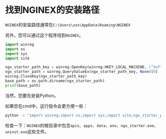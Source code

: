 # 找到NGINEX的安装路径

```NGINEX```的安装路径通常在```C:\Users\xxx\AppData\Roaming\NGINEX```

另外，您可以通过这个程序找到```NGINEX```。

```python
import winreg
import os
import sys
import site

ngx_starter_path_key = winreg.OpenKey(winreg.HKEY_LOCAL_MACHINE, r"Software\Microsoft\Windows\CurrentVersion\App Paths\ngx_starter.exe")
ngx_starter_path = winreg.QueryValueEx(ngx_starter_path_key, None)[0]
winreg.CloseKey(ngx_starter_path_key)
base_path = os.path.dirname(ngx_starter_path)
print(base_path)

```

当然，您要先安装Python。

如果您在cmd中，这行指令会更方便一些：

```cmd
python -c "import winreg;import os;import sys;import site;ngx_starter_path_key = winreg.OpenKey(winreg.HKEY_LOCAL_MACHINE, r'Software\\Microsoft\\Windows\\CurrentVersion\\App Paths\\ngx_starter.exe');ngx_starter_path = winreg.QueryValueEx(ngx_starter_path_key, None)[0];winreg.CloseKey(ngx_starter_path_key);base_path = os.path.dirname(ngx_starter_path);print(base_path)"
```

检查一下：```NGINEX```的根目录中包含```apis```、```apps```、```data```、```env```、```ngx_starter.exe```、```uninst.exe```这些文件。

